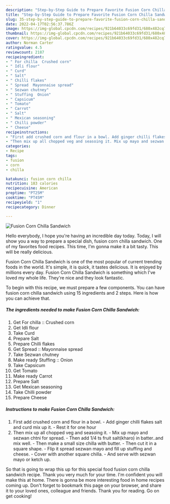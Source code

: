 ```yaml
---
description: "Step-by-Step Guide to Prepare Favorite Fusion Corn Chilla Sandwich"
title: "Step-by-Step Guide to Prepare Favorite Fusion Corn Chilla Sandwich"
slug: 35-step-by-step-guide-to-prepare-favorite-fusion-corn-chilla-sandwich
date: 2022-04-17T02:56:37.786Z
image: https://img-global.cpcdn.com/recipes/921b64033c69fd31/680x482cq70/fusion-corn-chilla-sandwich-recipe-main-photo.jpg
thumbnail: https://img-global.cpcdn.com/recipes/921b64033c69fd31/680x482cq70/fusion-corn-chilla-sandwich-recipe-main-photo.jpg
cover: https://img-global.cpcdn.com/recipes/921b64033c69fd31/680x482cq70/fusion-corn-chilla-sandwich-recipe-main-photo.jpg
author: Norman Carter
ratingvalue: 4.5
reviewcount: 2187
recipeingredient:
- " For chilla  Crushed corn"
- " Idli flour"
- " Curd"
- " Salt"
- " Chilli flakes"
- " Spread  Mayonnaise spread"
- " Sezwan chutney"
- " Stuffing  Onion"
- " Capsicum"
- " Tomato"
- " Carrot"
- " Salt"
- " Mexican seasoning"
- " Chilli powder"
- " Cheese"
recipeinstructions:
- "First add crushed corn and flour in a bowl. Add ginger chilli flakes salt and curd mix up it. Rest it for one hour"
- "Then mix up all chopped veg and seasoing it. Mix up mayo and sezwan chtni for spread. Then add 1/4 ts fruit salt(kharo) in batter..and mix well. Then make a small size chilla with butter. Then cut it in a square shape.  Flip it spread sezwan mayo and fill up stuffing and cheese.  Cover with another square chilla. And serve with sezwan mayo or ketch up."
categories:
- Recipe
tags:
- fusion
- corn
- chilla

katakunci: fusion corn chilla 
nutrition: 183 calories
recipecuisine: American
preptime: "PT25M"
cooktime: "PT45M"
recipeyield: "1"
recipecategory: Dinner

---
```



![Fusion Corn Chilla Sandwich](https://img-global.cpcdn.com/recipes/921b64033c69fd31/680x482cq70/fusion-corn-chilla-sandwich-recipe-main-photo.jpg)

Hello everybody, I hope you're having an incredible day today. Today, I will show you a way to prepare a special dish, fusion corn chilla sandwich. One of my favorites food recipes. This time, I'm gonna make it a bit tasty. This will be really delicious.

Fusion Corn Chilla Sandwich is one of the most popular of current trending foods in the world. It's simple, it is quick, it tastes delicious. It is enjoyed by millions every day. Fusion Corn Chilla Sandwich is something which I've loved my whole life. They're nice and they look fantastic.




To begin with this recipe, we must prepare a few components. You can have fusion corn chilla sandwich using 15 ingredients and 2 steps. Here is how you can achieve that.

<!--inarticleads1-->

##### The ingredients needed to make Fusion Corn Chilla Sandwich:

1. Get  For chilla :: Crushed corn
1. Get  Idli flour
1. Take  Curd
1. Prepare  Salt
1. Prepare  Chilli flakes
1. Get  Spread :: Mayonnaise spread
1. Take  Sezwan chutney
1. Make ready  Stuffing :: Onion
1. Take  Capsicum
1. Get  Tomato
1. Make ready  Carrot
1. Prepare  Salt
1. Get  Mexican seasoning
1. Take  Chilli powder
1. Prepare  Cheese




<!--inarticleads2-->

##### Instructions to make Fusion Corn Chilla Sandwich:

1. First add crushed corn and flour in a bowl. - Add ginger chilli flakes salt and curd mix up it. - Rest it for one hour
1. Then mix up all chopped veg and seasoing it. - Mix up mayo and sezwan chtni for spread. - Then add 1/4 ts fruit salt(kharo) in batter..and mix well. - Then make a small size chilla with butter. - Then cut it in a square shape. -  Flip it spread sezwan mayo and fill up stuffing and cheese. -  Cover with another square chilla. - And serve with sezwan mayo or ketch up.




So that is going to wrap this up for this special food fusion corn chilla sandwich recipe. Thank you very much for your time. I'm confident you will make this at home. There is gonna be more interesting food in home recipes coming up. Don't forget to bookmark this page on your browser, and share it to your loved ones, colleague and friends. Thank you for reading. Go on get cooking!
